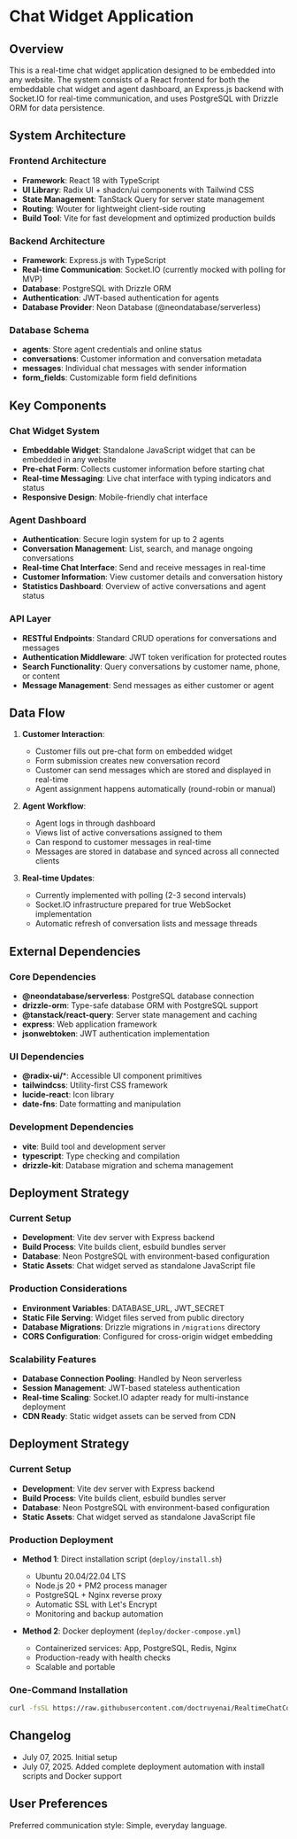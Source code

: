 # Chat Widget Application

## Overview

This is a real-time chat widget application designed to be embedded into any website. The system consists of a React frontend for both the embeddable chat widget and agent dashboard, an Express.js backend with Socket.IO for real-time communication, and uses PostgreSQL with Drizzle ORM for data persistence.

## System Architecture

### Frontend Architecture
- **Framework**: React 18 with TypeScript
- **UI Library**: Radix UI + shadcn/ui components with Tailwind CSS
- **State Management**: TanStack Query for server state management
- **Routing**: Wouter for lightweight client-side routing
- **Build Tool**: Vite for fast development and optimized production builds

### Backend Architecture
- **Framework**: Express.js with TypeScript
- **Real-time Communication**: Socket.IO (currently mocked with polling for MVP)
- **Database**: PostgreSQL with Drizzle ORM
- **Authentication**: JWT-based authentication for agents
- **Database Provider**: Neon Database (@neondatabase/serverless)

### Database Schema
- **agents**: Store agent credentials and online status
- **conversations**: Customer information and conversation metadata
- **messages**: Individual chat messages with sender information
- **form_fields**: Customizable form field definitions

## Key Components

### Chat Widget System
- **Embeddable Widget**: Standalone JavaScript widget that can be embedded in any website
- **Pre-chat Form**: Collects customer information before starting chat
- **Real-time Messaging**: Live chat interface with typing indicators and status
- **Responsive Design**: Mobile-friendly chat interface

### Agent Dashboard
- **Authentication**: Secure login system for up to 2 agents
- **Conversation Management**: List, search, and manage ongoing conversations
- **Real-time Chat Interface**: Send and receive messages in real-time
- **Customer Information**: View customer details and conversation history
- **Statistics Dashboard**: Overview of active conversations and agent status

### API Layer
- **RESTful Endpoints**: Standard CRUD operations for conversations and messages
- **Authentication Middleware**: JWT token verification for protected routes
- **Search Functionality**: Query conversations by customer name, phone, or content
- **Message Management**: Send messages as either customer or agent

## Data Flow

1. **Customer Interaction**:
   - Customer fills out pre-chat form on embedded widget
   - Form submission creates new conversation record
   - Customer can send messages which are stored and displayed in real-time
   - Agent assignment happens automatically (round-robin or manual)

2. **Agent Workflow**:
   - Agent logs in through dashboard
   - Views list of active conversations assigned to them
   - Can respond to customer messages in real-time
   - Messages are stored in database and synced across all connected clients

3. **Real-time Updates**:
   - Currently implemented with polling (2-3 second intervals)
   - Socket.IO infrastructure prepared for true WebSocket implementation
   - Automatic refresh of conversation lists and message threads

## External Dependencies

### Core Dependencies
- **@neondatabase/serverless**: PostgreSQL database connection
- **drizzle-orm**: Type-safe database ORM with PostgreSQL support
- **@tanstack/react-query**: Server state management and caching
- **express**: Web application framework
- **jsonwebtoken**: JWT authentication implementation

### UI Dependencies
- **@radix-ui/***: Accessible UI component primitives
- **tailwindcss**: Utility-first CSS framework
- **lucide-react**: Icon library
- **date-fns**: Date formatting and manipulation

### Development Dependencies
- **vite**: Build tool and development server
- **typescript**: Type checking and compilation
- **drizzle-kit**: Database migration and schema management

## Deployment Strategy

### Current Setup
- **Development**: Vite dev server with Express backend
- **Build Process**: Vite builds client, esbuild bundles server
- **Database**: Neon PostgreSQL with environment-based configuration
- **Static Assets**: Chat widget served as standalone JavaScript file

### Production Considerations
- **Environment Variables**: DATABASE_URL, JWT_SECRET
- **Static File Serving**: Widget files served from public directory
- **Database Migrations**: Drizzle migrations in `/migrations` directory
- **CORS Configuration**: Configured for cross-origin widget embedding

### Scalability Features
- **Database Connection Pooling**: Handled by Neon serverless
- **Session Management**: JWT-based stateless authentication
- **Real-time Scaling**: Socket.IO adapter ready for multi-instance deployment
- **CDN Ready**: Static widget assets can be served from CDN

## Deployment Strategy

### Current Setup
- **Development**: Vite dev server with Express backend
- **Build Process**: Vite builds client, esbuild bundles server
- **Database**: Neon PostgreSQL with environment-based configuration
- **Static Assets**: Chat widget served as standalone JavaScript file

### Production Deployment
- **Method 1**: Direct installation script (`deploy/install.sh`)
  - Ubuntu 20.04/22.04 LTS
  - Node.js 20 + PM2 process manager
  - PostgreSQL + Nginx reverse proxy
  - Automatic SSL with Let's Encrypt
  - Monitoring and backup automation

- **Method 2**: Docker deployment (`deploy/docker-compose.yml`)
  - Containerized services: App, PostgreSQL, Redis, Nginx
  - Production-ready with health checks
  - Scalable and portable

### One-Command Installation
```bash
curl -fsSL https://raw.githubusercontent.com/doctruyenai/RealtimeChatConnect/main/deploy/install.sh | bash
```

## Changelog
- July 07, 2025. Initial setup
- July 07, 2025. Added complete deployment automation with install scripts and Docker support

## User Preferences

Preferred communication style: Simple, everyday language.